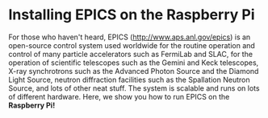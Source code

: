 Installing EPICS on the Raspberry Pi
========================================

For those who haven't heard, EPICS (http://www.aps.anl.gov/epics) is an 
open-source control system used worldwide for the routine operation and 
control of many particle accelerators such as FermiLab and SLAC, for the 
operation of scientific telescopes such as the Gemini and Keck 
telescopes, X-ray synchrotrons such as the Advanced Photon Source and the 
Diamond Light Source, neutron diffraction facilities such as the 
Spallation Neutron Source, and lots of other neat stuff.  The system is 
scalable and runs on lots of different hardware.  Here, we show you
how to run EPICS on the **Raspberry Pi!**
